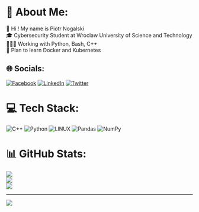 # 💫 About Me:
👋 Hi ! My name is Piotr Nogalski<br>🎓 Cybersecurity Student at Wroclaw University of Science and Technology<br>👨🏻‍💻 Working with Python, Bash, C++<br>📝 Plan to learn Docker and Kubernetes


## 🌐 Socials:
[![Facebook](https://img.shields.io/badge/Facebook-%231877F2.svg?logo=Facebook&logoColor=white)](https://facebook.com/https://www.facebook.com/Cerkwazy) [![LinkedIn](https://img.shields.io/badge/LinkedIn-%230077B5.svg?logo=linkedin&logoColor=white)](https://linkedin.com/in/https://www.linkedin.com/in/piotr-nogalski-843812241/) [![Twitter](https://img.shields.io/badge/Twitter-%231DA1F2.svg?logo=Twitter&logoColor=white)](https://twitter.com/https://twitter.com/PiotrNogalski) 

# 💻 Tech Stack:
![C++](https://img.shields.io/badge/c++-%2300599C.svg?style=for-the-badge&logo=c%2B%2B&logoColor=white) ![Python](https://img.shields.io/badge/python-3670A0?style=for-the-badge&logo=python&logoColor=ffdd54) ![LINUX](https://img.shields.io/badge/Linux-FCC624?style=for-the-badge&logo=linux&logoColor=black) ![Pandas](https://img.shields.io/badge/pandas-%23150458.svg?style=for-the-badge&logo=pandas&logoColor=white) ![NumPy](https://img.shields.io/badge/numpy-%23013243.svg?style=for-the-badge&logo=numpy&logoColor=white)
# 📊 GitHub Stats:
![](https://github-readme-stats.vercel.app/api?username=piotr-nogalski&theme=dark&hide_border=false&include_all_commits=false&count_private=false)<br/>
![](https://github-readme-streak-stats.herokuapp.com/?user=piotr-nogalski&theme=dark&hide_border=false)<br/>
![](https://github-readme-stats.vercel.app/api/top-langs/?username=piotr-nogalski&theme=dark&hide_border=false&include_all_commits=false&count_private=false&layout=compact)

---
[![](https://visitcount.itsvg.in/api?id=piotr-nogalski&icon=0&color=0)](https://visitcount.itsvg.in)

<!-- Proudly created with GPRM ( https://gprm.itsvg.in ) -->
